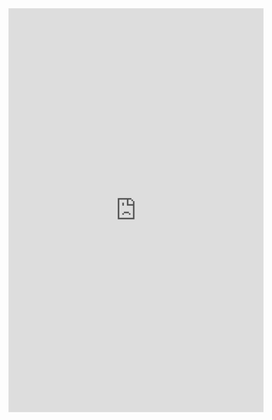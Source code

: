 <iframe frameborder="0" width="100%" height="800px" src="https://replit.com/@WilliamDu6/CSP?embed=true">
